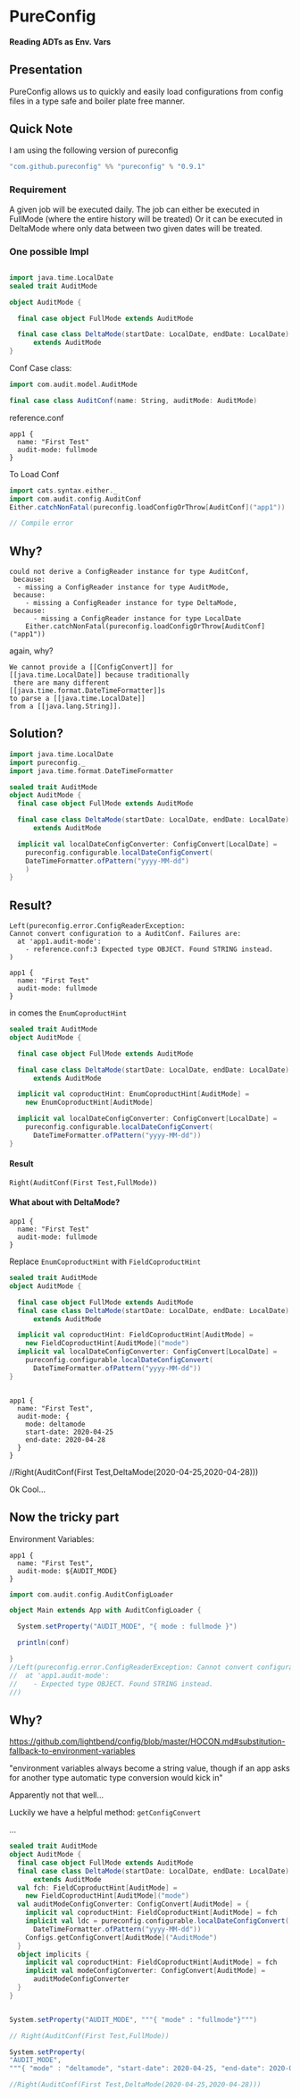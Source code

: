 # PureConfig

#### Reading ADTs as Env. Vars



## Presentation

PureConfig allows us to quickly and easily load configurations from config files in a type safe and boiler plate free manner.



## Quick Note

I am using the following version of pureconfig

```scala mdoc
"com.github.pureconfig" %% "pureconfig" % "0.9.1"
```



### Requirement

A given job will be executed daily. The job can either be executed in FullMode (where the entire history will be treated)
Or it can be executed in DeltaMode where only data between two given dates will be treated.



### One possible Impl

```scala

import java.time.LocalDate
sealed trait AuditMode

object AuditMode {

  final case object FullMode extends AuditMode

  final case class DeltaMode(startDate: LocalDate, endDate: LocalDate)
      extends AuditMode
}
```



Conf Case class: 

```scala
import com.audit.model.AuditMode

final case class AuditConf(name: String, auditMode: AuditMode)
```

reference.conf

```hocon
app1 {
  name: "First Test"
  audit-mode: fullmode
}
```

To Load Conf

```scala
import cats.syntax.either._
import com.audit.config.AuditConf
Either.catchNonFatal(pureconfig.loadConfigOrThrow[AuditConf]("app1"))

// Compile error
```



## Why?

```text
could not derive a ConfigReader instance for type AuditConf,
 because:
  - missing a ConfigReader instance for type AuditMode,
 because:
    - missing a ConfigReader instance for type DeltaMode,
 because:
      - missing a ConfigReader instance for type LocalDate
    Either.catchNonFatal(pureconfig.loadConfigOrThrow[AuditConf]("app1"))
```

again, why?

```text
We cannot provide a [[ConfigConvert]] for 
[[java.time.LocalDate]] because traditionally
 there are many different
[[java.time.format.DateTimeFormatter]]s 
to parse a [[java.time.LocalDate]] 
from a [[java.lang.String]].
```



## Solution?

```scala
import java.time.LocalDate
import pureconfig._
import java.time.format.DateTimeFormatter

sealed trait AuditMode
object AuditMode {
  final case object FullMode extends AuditMode

  final case class DeltaMode(startDate: LocalDate, endDate: LocalDate)
      extends AuditMode

  implicit val localDateConfigConverter: ConfigConvert[LocalDate] = 
    pureconfig.configurable.localDateConfigConvert(
    DateTimeFormatter.ofPattern("yyyy-MM-dd")
    )
}
```



## Result?

```text
Left(pureconfig.error.ConfigReaderException: 
Cannot convert configuration to a AuditConf. Failures are:
  at 'app1.audit-mode':
    - reference.conf:3 Expected type OBJECT. Found STRING instead.
)
```

```hocon
app1 {
  name: "First Test"
  audit-mode: fullmode
}
```

in comes the `EnumCoproductHint`



```scala
sealed trait AuditMode
object AuditMode {

  final case object FullMode extends AuditMode

  final case class DeltaMode(startDate: LocalDate, endDate: LocalDate)
      extends AuditMode

  implicit val coproductHint: EnumCoproductHint[AuditMode] =
    new EnumCoproductHint[AuditMode]

  implicit val localDateConfigConverter: ConfigConvert[LocalDate] =
    pureconfig.configurable.localDateConfigConvert(
      DateTimeFormatter.ofPattern("yyyy-MM-dd"))
}
```



#### Result

```text
Right(AuditConf(First Test,FullMode))
```



#### What about with DeltaMode?

```hocon
app1 {
  name: "First Test"
  audit-mode: fullmode
}
```

Replace `EnumCoproductHint` with `FieldCoproductHint`



```scala
sealed trait AuditMode
object AuditMode {

  final case object FullMode extends AuditMode
  final case class DeltaMode(startDate: LocalDate, endDate: LocalDate)
      extends AuditMode

  implicit val coproductHint: FieldCoproductHint[AuditMode] =
    new FieldCoproductHint[AuditMode]("mode")
  implicit val localDateConfigConverter: ConfigConvert[LocalDate] =
    pureconfig.configurable.localDateConfigConvert(
      DateTimeFormatter.ofPattern("yyyy-MM-dd"))
}
```



```hocon

app1 {
  name: "First Test",
  audit-mode: {
    mode: deltamode
    start-date: 2020-04-25
    end-date: 2020-04-28
  }
}
```

//Right(AuditConf(First Test,DeltaMode(2020-04-25,2020-04-28)))

Ok Cool...



## Now the tricky part

Environment Variables:

```hocon
app1 {
  name: "First Test",
  audit-mode: ${AUDIT_MODE}
}
```

```scala
import com.audit.config.AuditConfigLoader

object Main extends App with AuditConfigLoader {

  System.setProperty("AUDIT_MODE", "{ mode : fullmode }")

  println(conf)

}
//Left(pureconfig.error.ConfigReaderException: Cannot convert configuration to a com.pureconfig.config.AuditConf. Failures are:
//  at 'app1.audit-mode':
//    - Expected type OBJECT. Found STRING instead.
//)
```



## Why?

<https://github.com/lightbend/config/blob/master/HOCON.md#substitution-fallback-to-environment-variables>

"environment variables always become a string value, though if an app asks for another type automatic type conversion would kick in"

Apparently not that well...

Luckily we have a helpful method: `getConfigConvert`



...



```scala
sealed trait AuditMode
object AuditMode {
  final case object FullMode extends AuditMode
  final case class DeltaMode(startDate: LocalDate, endDate: LocalDate)
      extends AuditMode
  val fch: FieldCoproductHint[AuditMode] =
    new FieldCoproductHint[AuditMode]("mode")
  val auditModeConfigConverter: ConfigConvert[AuditMode] = {
    implicit val coproductHint: FieldCoproductHint[AuditMode] = fch
    implicit val ldc = pureconfig.configurable.localDateConfigConvert(
      DateTimeFormatter.ofPattern("yyyy-MM-dd"))
    Configs.getConfigConvert[AuditMode]("AuditMode")
  }
  object implicits {
    implicit val coproductHint: FieldCoproductHint[AuditMode] = fch
    implicit val modeConfigConverter: ConfigConvert[AuditMode] =
      auditModeConfigConverter
  }
}
```



```scala

System.setProperty("AUDIT_MODE", """{ "mode" : "fullmode"}""")

// Right(AuditConf(First Test,FullMode))

System.setProperty(
"AUDIT_MODE",
"""{ "mode" : "deltamode", "start-date": 2020-04-25, "end-date": 2020-04-28}""")

//Right(AuditConf(First Test,DeltaMode(2020-04-25,2020-04-28)))
```
